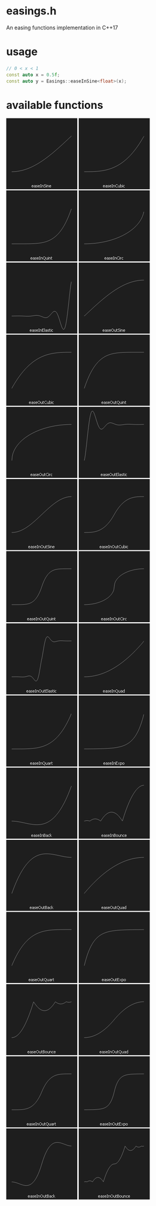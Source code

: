 # easings.h

An easing functions implementation in C++17


# usage

```cpp
// 0 < x < 1
const auto x = 0.5f;
const auto y = Easings::easeInSine<float>(x);
```

# available functions

![easeInSine](doc/0_easeInSine.png)
![easeInCubic](doc/1_easeInCubic.png)
![easeInQuint](doc/2_easeInQuint.png)
![easeInCirc](doc/3_easeInCirc.png)
![easeInElastic](doc/4_easeInElastic.png)
![easeOutSine](doc/5_easeOutSine.png)
![easeOutCubic](doc/6_easeOutCubic.png)
![easeOutQuint](doc/7_easeOutQuint.png)
![easeOutCirc](doc/8_easeOutCirc.png)
![easeOutElastic](doc/9_easeOutElastic.png)
![easeInOutSine](doc/10_easeInOutSine.png)
![easeInOutCubic](doc/11_easeInOutCubic.png)
![easeInOutQuint](doc/12_easeInOutQuint.png)
![easeInOutCirc](doc/13_easeInOutCirc.png)
![easeInOutElastic](doc/14_easeInOutElastic.png)
![easeInQuad](doc/15_easeInQuad.png)
![easeInQuart](doc/16_easeInQuart.png)
![easeInExpo](doc/17_easeInExpo.png)
![easeInBack](doc/18_easeInBack.png)
![easeInBounce](doc/19_easeInBounce.png)
![easeOutBack](doc/20_easeOutBack.png)
![easeOutQuad](doc/21_easeOutQuad.png)
![easeOutQuart](doc/22_easeOutQuart.png)
![easeOutExpo](doc/23_easeOutExpo.png)
![easeOutBounce](doc/24_easeOutBounce.png)
![easeInOutQuad](doc/25_easeInOutQuad.png)
![easeInOutQuart](doc/26_easeInOutQuart.png)
![easeInOutExpo](doc/27_easeInOutExpo.png)
![easeInOutBack](doc/28_easeInOutBack.png)
![easeInOutBounce](doc/29_easeInOutBounce.png)


